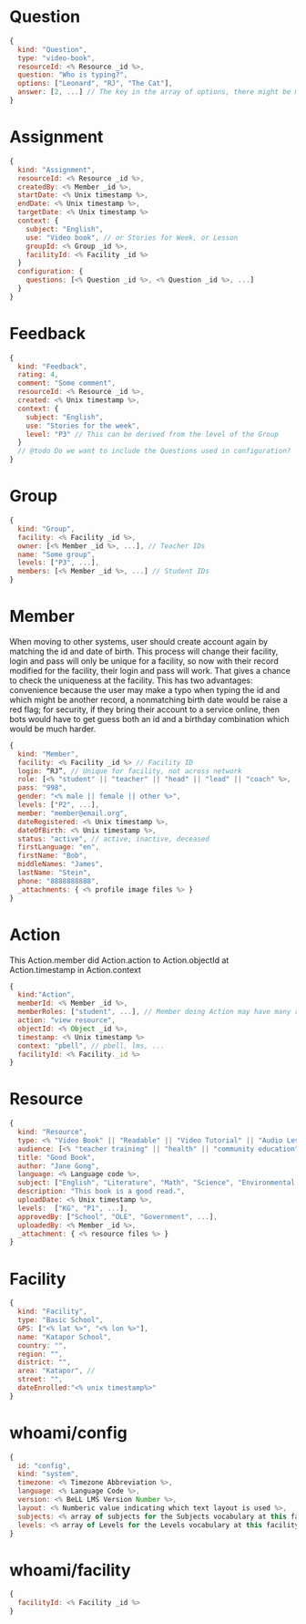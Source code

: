# Question

```js
{
  kind: "Question",
  type: "video-book",
  resourceId: <% Resource _id %>,
  question: "Who is typing?",
  options: ["Leonard", "RJ", "The Cat"],
  answer: [2, ...] // The key in the array of options, there might be many answers
}
```

# Assignment

```js
{
  kind: "Assignment",
  resourceId: <% Resource _id %>,
  createdBy: <% Member _id %>, 
  startDate: <% Unix timestamp %>,
  endDate: <% Unix timestamp %>,
  targetDate: <% Unix timestamp %>
  context: {
    subject: "English",
    use: "Video book", // or Stories for Week, or Lesson
    groupId: <% Group _id %>,
    facilityId: <% Facility _id %>
  }
  configuration: {
    questions: [<% Question _id %>, <% Question _id %>, ...]
  }
}
```

# Feedback

```js
{
  kind: "Feedback",
  rating: 4,
  comment: "Some comment",
  resourceId: <% Resource _id %>,
  created: <% Unix timestamp %>,
  context: {
    subject: "English",
    use: "Stories for the week",
    level: "P3" // This can be derived from the level of the Group
  }
  // @todo Do we want to include the Questions used in configuration?
}
```

# Group

```js
{
  kind: "Group",
  facility: <% Facility _id %>,
  owner: [<% Member _id %>, ...], // Teacher IDs
  name: "Some group",
  levels: ["P3", ...],
  members: [<% Member _id %>, ...] // Student IDs
}
```

# Member

When moving to other systems, user should create account again by matching the id and date of birth. This process will change their facility, login and pass will only be unique for a facility, so now with their record modified for the facility, their login and pass will work. That gives a chance to check the uniqueness at the facility.  This has two advantages: convenience because the user may make a typo when typing the id and which might be another record, a nonmatching birth date would be raise a red flag; for security, if they bring their account to a service online, then bots would have to get guess both an id and a birthday combination which would be much harder. 

```js
{
  kind: "Member",
  facility: <% Facility _id %> // Facility ID
  login: “RJ”, // Unique for facility, not across network
  role: [<% "student" || "teacher" || "head" || "lead" || "coach" %>,  ... ],
  pass: "998",
  gender: "<% male || female || other %>",
  levels: ["P2", ...],
  member: "member@email.org",
  dateRegistered: <% Unix timestamp %>,
  dateOfBirth: <% Unix timestamp %>,
  status: "active", // active, inactive, deceased  
  firstLanguage: "en",
  firstName: "Bob",
  middleNames: "James",
  lastName: "Stein",
  phone: "8888888888",
  _attachments: { <% profile image files %> }
}
```

# Action

This Action.member did Action.action to Action.objectId at Action.timestamp in Action.context

```js
{
  kind:"Action",
  memberId: <% Member _id %>,
  memberRoles: ["student", ...], // Member doing Action may have many roles
  action: "view resource",
  objectId: <% Object _id %>, 
  timestamp: <% Unix timestamp %>
  context: "pbell", // pbell, lms, ...
  facilityId: <% Facility._id %>
}

```

# Resource 

```js
{
  kind: "Resource",
  type: <% "Video Book" || "Readable" || "Video Tutorial" || "Audio Lesson" %>,
  audience: [<% "teacher training" || "health" || "community education" || "formal education" %>, ...],
  title: "Good Book",
  author: "Jane Gong", 
  language: <% Language code %>,
  subject: ["English", "Literature", "Math", "Science", "Environmental Studies", ...],
  description: "This book is a good read.",
  uploadDate: <% Unix timestamp %>,
  levels:  ["KG", "P1", ...],
  approvedBy: ["School", "OLE", "Government", ...],
  uploadedBy: <% Member _id %>, 
  _attachment: { <% resource files %> }
}
```

# Facility

```js
{
  kind: "Facility",
  type: "Basic School",
  GPS: ["<% lat %>", "<% lon %>"],
  name: "Katapor School",
  country: "",
  region: "",
  district: "",
  area: "Katapor", // 
  street: "",
  dateEnrolled:"<% unix timestamp%>"
}

```

# whoami/config
```js
{
  id: "config",
  kind: "system",
  timezone: <% Timezone Abbreviation %>,
  language: <% Language Code %>,
  version: <% BeLL LMS Version Number %>,
  layout: <% Numberic value indicating which text layout is used %>,
  subjects: <% array of subjects for the Subjects vocabulary at this facility %>,
  levels: <% array of Levels for the Levels vocabulary at this facility %>
}
```

# whoami/facility
```js
{
  facilityId: <% Facility _id %>
}
```
